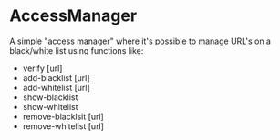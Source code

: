 # AccessManager
A simple "access manager" where it's possible to manage URL's on a black/white list using functions like: 
* verify [url]
* add-blacklist [url]
* add-whitelist [url]
* show-blacklist 
* show-whitelist
* remove-blacklsit [url]
* remove-whitelist [url]
